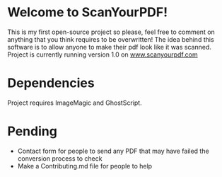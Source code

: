 # Welcome to ScanYourPDF!

This is my first open-source project so please, feel free to comment on anything that you think requires to be overwritten! The idea behind this software is to allow anyone to make their pdf look like it was scanned. Project is currently running version 1.0 on www.scanyourpdf.com



# Dependencies

Project requires ImageMagic and GhostScript.


# Pending
- Contact form for people to send any PDF that may have failed the conversion process to check
- Make a Contributing.md file for people to help